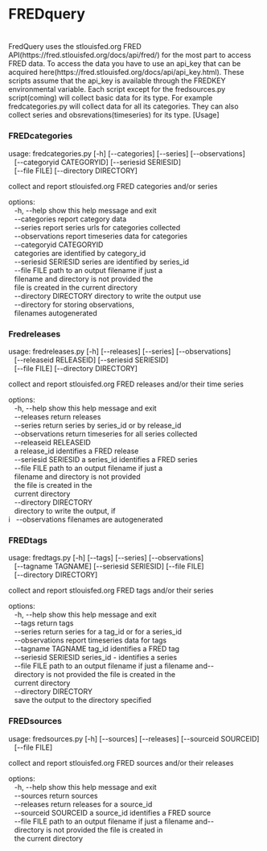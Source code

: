 
# FREDquery
#

<p>
FredQuery uses the stlouisfed.org FRED
API(https://fred.stlouisfed.org/docs/api/fred/) for the most part to
access FRED data. To access the data you have to use an api_key that can
be acquired here(https://fred.stlouisfed.org/docs/api/api_key.html).
These scripts assume that the api_key is available through the FREDKEY
environmental variable. Each script except for the fredsources.py
script(coming) will collect basic data for its type. For example
fredcategories.py will collect data for all its categories. They can
also collect series and obsrevations(timeseries) for its type.
</p〉


## [Usage]

### FREDcategories
<p>
usage: fredcategories.py [-h] [--categories] [--series] [--observations]<br>
&nbsp&nbsp                         [--categoryid CATEGORYID] [--seriesid SERIESID]<br>
&nbsp&nbsp                         [--file FILE] [--directory DIRECTORY]<br>

collect and report stlouisfed.org FRED categories and/or series<br>

options:<br>
&nbsp;&nbsp;  -h, --help            show this help message and exit<br>
&nbsp;&nbsp;  --categories          report category data<br>
&nbsp;&nbsp;  --series              report series urls for categories collected<br>
&nbsp;&nbsp;  --observations        report timeseries data for categories<br>
&nbsp;&nbsp;  --categoryid CATEGORYID<br>
&nbsp;&nbsp;                        categories are identified by category_id<br>
&nbsp;&nbsp;  --seriesid SERIESID   series are identified by series_id<br>
&nbsp;&nbsp;  --file FILE           path to an output filename if just a<br>
&nbsp;&nbsp;                        filename and directory is not provided the<br>
&nbsp;&nbsp;                        file is created in the current directory<br>
&nbsp;&nbsp;  --directory DIRECTORY directory to write the output use<br>
&nbsp;&nbsp;                        --directory for storing observations,<br>
&nbsp;&nbsp;                        filenames autogenerated<br>
</p>

### Fredreleases
<p>
usage: fredreleases.py [-h] [--releases] [--series] [--observations]<br>
&nbsp;&nbsp;                       [--releaseid RELEASEID] [--seriesid SERIESID]<br>
&nbsp;&nbsp;                       [--file FILE] [--directory DIRECTORY]<br>

collect and report stlouisfed.org FRED releases and/or their time series<br>

options:<br>
&nbsp;&nbsp;  -h, --help            show this help message and exit<br>
&nbsp;&nbsp;  --releases            return releases<br>
&nbsp;&nbsp;  --series              return series by series_id or by release_id<br>
&nbsp;&nbsp;  --observations        return timeseries for all series collected<br>
&nbsp;&nbsp;  --releaseid RELEASEID<br>
&nbsp;&nbsp;                        a release_id identifies a FRED release<br>
&nbsp;&nbsp;  --seriesid SERIESID   a series_id identifies a FRED series<br>
&nbsp;&nbsp;  --file FILE           path to an output filename if just a<br>
&nbsp;&nbsp;                        filename and directory is not provided<br>
&nbsp;&nbsp;                        the file is created in the<br>
&nbsp;&nbsp;                        current directory<br>
&nbsp;&nbsp;  --directory DIRECTORY<br>
&nbsp;&nbsp;                        directory to write the output, if<br>
i&nbsp;&nbsp;                       --observations filenames are autogenerated<br>
</p>

### FREDtags
<P>
usage: fredtags.py [-h] [--tags] [--series] [--observations]<br>
&nbsp;&nbsp;                   [--tagname TAGNAME] [--seriesid SERIESID] [--file FILE]<br>
&nbsp;&nbsp;                   [--directory DIRECTORY]<br>

collect and report stlouisfed.org FRED tags and/or their series<br>

options:<br>
&nbsp;&nbsp;  -h, --help            show this help message and exit<br>
&nbsp;&nbsp;  --tags                return tags<br>
&nbsp;&nbsp;  --series              return series for a tag_id or for a series_id<br>
&nbsp;&nbsp;  --observations        report timeseries data for tags<br>
&nbsp;&nbsp;  --tagname TAGNAME     tag_id identifies a FRED tag<br>
&nbsp;&nbsp;  --seriesid SERIESID   series_id - identifies a series<br>
&nbsp;&nbsp;  --file FILE           path to an output filename if just a filename and--<br>
&nbsp;&nbsp;                        directory is not provided the file is created in the<br>
&nbsp;&nbsp;                        current directory<br>
&nbsp;&nbsp;  --directory DIRECTORY<br>
&nbsp;&nbsp;                        save the output to the directory specified<br>
</p>

### FREDsources
<p>
usage: fredsources.py [-h] [--sources] [--releases] [--sourceid SOURCEID]<br>
&nbsp;&nbsp;                      [--file FILE]<br>

collect and report stlouisfed.org FRED sources and/or their releases<br>

options:<br>
&nbsp;&nbsp;  -h, --help           show this help message and exit<br>
&nbsp;&nbsp;  --sources            return sources<br>
&nbsp;&nbsp;  --releases           return releases for a source_id<br>
&nbsp;&nbsp;  --sourceid SOURCEID  a source_id identifies a FRED source<br>
&nbsp;&nbsp;  --file FILE          path to an output filename if just a filename and--<br>
&nbsp;&nbsp;                       directory is not provided the file is created in<br>
&nbsp;&nbsp;                       the current directory<br>
</p>

